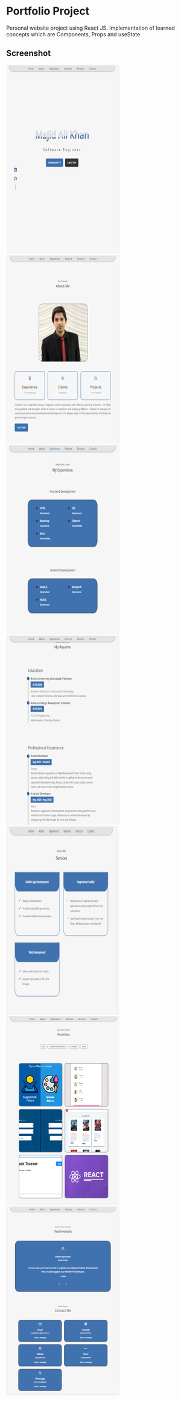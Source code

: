 # Portfolio Project

Personal website project using React JS.
Implementation of learned concepts which are Components, Props and useState.


<h2>Screenshot</h2>

<p float="left">
 <img src="src/assets/github/1.PNG" width="300" height="500">
  <img src="src/assets/github/2.PNG" width="300" height="500">
   <img src="src/assets/github/3.PNG" width="300" height="500">
    <img src="src/assets/github/4.PNG" width="300" height="500">
     <img src="src/assets/github/5.PNG" width="300" height="500">
      <img src="src/assets/github/6.PNG" width="300" height="500">
       <img src="src/assets/github/7.PNG" width="300" height="500">
    
</p>
